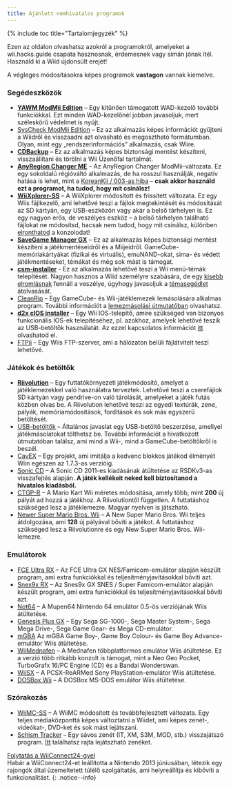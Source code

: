 ```yaml
---
title: Ajánlott nemhivatalos programok
---
```


{% include toc title="Tartalomjegyzék" %}

Ezen az oldalon olvashatsz azokról a programokról, amelyeket a wii.hacks.guide csapata hasznosnak, érdemesnek vagy simán jónak ítél. Használd ki a Wiid újdonsült erejét!

A végleges módosításokra képes programok **vastagon** vannak kiemelve.

### Segédeszközök

+ [**YAWM ModMii Edition**](https://oscwii.org/library/app/yawmME) – Egy kitűnően támogatott WAD-kezelő további funkciókkal. Ezt minden WAD-kezelőnél jobban javasoljuk, mert széleskörű védelmet is nyújt.
+ [SysCheck ModMii Edition](https://oscwii.org/library/app/SysCheckME) – Ez az alkalmazás képes információt gyűjteni a Wiidről és visszaadni azt olvasható és megosztható formátumban. Olyan, mint egy „rendszerinformációs” alkalmazás, csak Wiire.
+ [**CDBackup**](https://oscwii.org/library/app/cdbackup) – Ez az alkalmazás képes biztonsági mentést készíteni, visszaállítani és törölni a Wii Üzenőfal tartalmát.
+ [**AnyRegion Changer ME**](https://oscwii.org/library/app/ARCME) – Az AnyRegion Changer ModMii-változata. Ez egy sokoldalú régióváltó alkalmazás, de ha rosszul használják, negatív hatása is lehet, mint a [KoreanKii / 003-as hiba](bricks#korean-kiierror-003-brick) – **csak akkor használd ezt a programot, ha tudod, hogy mit csinálsz!**
+ [**WiiXplorer-SS**](https://oscwii.org/library/app/wiixplorer-ss) – A WiiXplorer módosított és frissített változata. Ez egy Wiis fájlkezelő, ami lehetővé teszi a fájlok megtekintését és módosítását az SD kártyán, egy USB-eszközön vagy akár a belső tárhelyen is. Ez egy nagyon erős, de veszélyes eszköz – a belső tárhelyen található fájlokat ne módosítsd, hacsak nem tudod, hogy mit csinálsz, különben [elronthatod](bricks) a konzolodat!
+ [**SaveGame Manager GX**](https://oscwii.org/library/app/SaveGame_Manager_GX) – Ez az alkalmazás képes biztonsági mentést készíteni a játékmentéseidről és a Miijeidről. GameCube-memóriakártyákat (fizikai és virtuális), emuNAND-okat, sima- és védett játékmentéseket, témákat és még sok mást is támogat.
+ [**csm-installer**](https://oscwii.org/library/app/csm-installer) - Ez az alkalmazás lehetővé teszi a Wii menü-témák telepítését. Nagyon hasznos a Wiid személyre szabására, de egy [kisebb elromlásnak](bricks#theme-brick) fennáll a veszélye, úgyhogy javasoljuk a [témasegédlet](themes) átolvasását.
+ [CleanRip](https://oscwii.org/library/app/CleanRip) – Egy GameCube- és Wii-játéklemezek lemásolására alkalmas program. További információt a [lemezmásolási útmutatóban](dump-games) olvashatsz.
+ [**d2x cIOS installer**](https://oscwii.org/library/app/d2x-cios-installer) – Egy Wii IOS-telepítő, amire szükséged van bizonyos funkcionális IOS-ek telepítéséhez, pl. azokhoz, amelyek lehetővé teszik az USB-betöltők használatát. Az ezzel kapcsolatos információt [itt](cios) olvashatod el.
+ [FTPii](https://oscwii.org/library/app/ftpii) – Egy Wiis FTP-szerver, ami a hálózaton belüli fájlátvitelt teszi lehetővé.



### Játékok és betöltők

+ [**Riivolution**](https://wiki.hacks.guide/wiki/Wii:Riivolution) – Egy futtatókörnyezeti játékmódosító, amelyet a játéklemezekkel való használatra terveztek. Lehetővé teszi a cserefájlok SD kártyán vagy pendrive-on való tárolását, amelyeket a játék futás közben olvas be. A Riivolution lehetővé teszi az egyedi textúrák, zene, pályák, memóriamódosítások, fordítások és sok más egyszerű betöltését.
+ [USB-betöltők](wii-loaders) – Általános javaslat egy USB-betöltő beszerzése, amellyel játékmásolatokat tölthetsz be. További információt a hivatkozott útmutatóban találsz, ami mind a Wii-, mind a GameCube-betöltőkről is beszél.
+ [CavEX](https://oscwii.org/library/app/cavex) – Egy projekt, ami imitálja a kedvenc blokkos játékod élményét Wiin egészen az 1.7.3-as verzióig.
+ [Sonic CD](https://oscwii.org/library/app/SonicCDWii) – A Sonic CD 2011-es kiadásának átültetése az RSDKv3-as visszafejtés alapján. **A játék kellékeit neked kell biztosítanod a hivatalos kiadásból.**
+ [CTGP-R](https://www.chadsoft.co.uk/download/) – A Mario Kart Wii méretes módosítása, amely több, mint **200** új pályát ad hozzá a játékhoz. A Riivolutiontől független. A futtatáshoz szükséged lesz a játéklemezre. Magyar nyelven is játszható.
+ [Newer Super Mario Bros. Wii](https://newerteam.com/wii/download.html) – A New Super Mario Bros. Wii teljes átdolgozása, ami **128** új pályával bővíti a játékot. A futtatáshoz szükséged lesz a Riivolutionre és egy New Super Mario Bros. Wii-lemezre.



### Emulátorok

+ [FCE Ultra RX](https://oscwii.org/library/app/fceurx) – Az FCE Ultra GX NES/Famicom-emulátor alapján készült program, ami extra funkciókkal és teljesítményjavításokkal bővíti azt.
+ [Snex9x RX](https://oscwii.org/library/app/Snes9xRX) – Az Snes9x GX SNES / Super Famicom-emulátor alapján készült program, ami extra funkciókkal és teljesítményjavításokkal bővíti azt.
+ [Not64](https://oscwii.org/library/app/not64) – A Mupen64 Nintendo 64 emulátor 0.5-ös verziójának Wiis átültetése.
+ [Genesis Plus GX](https://oscwii.org/library/app/genplus-gx) – Egy Sega SG-1000-, Sega Master System-, Sega Mega Drive-, Sega Game Gear- és Mega CD-emulátor.
+ [mGBA](https://oscwii.org/library/app/mgba) Az mGBA Game Boy-, Game Boy Colour- és Game Boy Advance-emulátor Wiis átültetése.
+ [WiiMednafen](https://oscwii.org/library/app/wiimednafen) – A Mednafen többplatformos emulátor Wiis átültetése. Ez a verzió több ritkább konzolt is támogat, mint a Neo Geo Pocket, TurboGrafx 16/PC Engine (CD) és a Bandai Wonderswan.
+ [WiiSX](https://oscwii.org/library/app/wiiSX) – A PCSX-ReARMed Sony PlayStation-emulátor Wiis átültetése.
+ [DOSBox Wii](https://oscwii.org/library/app/dosbox-wii) – A DOSBox MS-DOS emulátor Wiis átültetése.

### Szórakozás

+ [WiiMC-SS](https://oscwii.org/library/app/WiiMC-SS) – A WiiMC módosított és továbbfejlesztett változata. Egy teljes médiaközponttá képes változtatni a Wiidet, ami képes zenét-, videókat-, DVD-ket és sok mást lejátszani.
+ [Schism Tracker](https://oscwii.org/library/app/schismtracker) – Egy sávos zenét (IT, XM, S3M, MOD, stb.) visszajátszó program. [Itt](https://modarchive.org/) találhatsz rajta lejátszható zenéket.

[Folytatás a WiiConnect24-gyel](wiiconnect24)<br> Habár a WiiConnect24-et leállította a Nintendo 2013 júniusában, létezik egy rajongók által üzemeltetett túlélő szolgáltatás, ami helyreállítja és kibővíti a funkcionalitást.
{: .notice--info}
